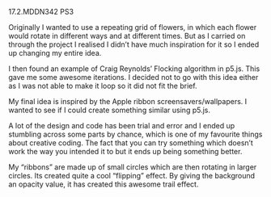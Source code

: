 17.2.MDDN342 PS3

Originally I wanted to use a repeating grid of flowers, in which each flower would rotate in different ways and at different times. But as I carried on through the project I realised I didn’t have much inspiration for it so I ended up changing my entire idea. 

I then found an example of Craig Reynolds’ Flocking algorithm in p5.js. This gave me some awesome iterations. I decided not to go with this idea either as  I was not able to make it loop so it did not fit the brief.

My final idea is inspired by the Apple ribbon screensavers/wallpapers. I wanted to see if I could create something similar using p5.js.

A lot of the design and code has been trial and error and I ended up stumbling across some parts by chance, which is one of my favourite things about creative coding. The fact that you can try something which doesn’t work the way you intended it to but it ends up being something better.

My “ribbons” are made up of small circles which are then rotating in larger circles. Its created quite a cool “flipping” effect. By giving the background an opacity value, it has created this awesome trail effect.